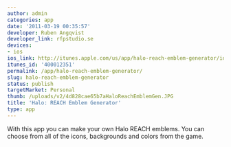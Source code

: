 ```yaml
---
author: admin
categories: app
date: '2011-03-19 00:35:57'
developer: Ruben Angqvist
developer_link: rfpstudio.se
devices: 
- ios
ios_link: http://itunes.apple.com/us/app/halo-reach-emblem-generator/id400012351?mt=8
itunes_id: '400012351'
permalink: /app/halo-reach-emblem-generator/
slug: halo-reach-emblem-generator
status: publish
targetMarket: Personal
thumb: /uploads/v2/4d828cae65b7aHaloReachEmblemGen.JPG
title: 'Halo: REACH Emblem Generator'
type: app
---
```


With this app you can make your own Halo REACH emblems. You can choose from all of the icons, backgrounds and colors from the game.
